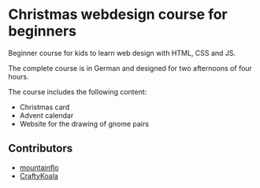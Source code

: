 # Christmas webdesign course for beginners
Beginner course for kids to learn web design with HTML, CSS and JS.

The complete course is in German and designed for two afternoons of four hours.

The course includes the following content:
* Christmas card
* Advent calendar
* Website for the drawing of gnome pairs

## Contributors

* [mountainflo](https://github.com/mountainflo)
* [CraftyKoala](https://github.com/CraftyKoala)

